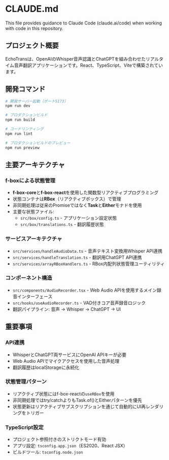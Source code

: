 # CLAUDE.md

This file provides guidance to Claude Code (claude.ai/code) when working with code in this repository.

## プロジェクト概要

EchoTransは、OpenAIのWhisper音声認識とChatGPTを組み合わせたリアルタイム音声翻訳アプリケーションです。React、TypeScript、Viteで構築されています。

## 開発コマンド

```bash
# 開発サーバー起動（ポート5173）
npm run dev

# プロダクションビルド
npm run build

# コードリンティング
npm run lint

# プロダクションビルドのプレビュー
npm run preview
```

## 主要アーキテクチャ

### f-boxによる状態管理
- **f-box-core**と**f-box-react**を使用した関数型リアクティブプログラミング
- 状態コンテナは**RBox**（リアクティブボックス）で管理
- 非同期処理は従来のPromiseではなく**Task**と**Either**モナドを使用
- 主要な状態ファイル:
  - `src/box/config.ts` - アプリケーション設定状態
  - `src/box/translations.ts` - 翻訳履歴状態

### サービスアーキテクチャ
- `src/services/handleAudioData.ts` - 音声テキスト変換用Whisper API連携
- `src/services/handleTranslation.ts` - 翻訳用ChatGPT API連携
- `src/services/arrayRBoxHandlers.ts` - RBox内配列状態管理ユーティリティ

### コンポーネント構造
- `src/components/AudioRecorder.tsx` - Web Audio APIを使用するメイン録音インターフェース
- `src/hooks/useAudioRecorder.ts` - VAD付きコア音声録音ロジック
- 翻訳パイプライン: 音声 → Whisper → ChatGPT → UI

## 重要事項

### API連携
- WhisperとChatGPT両サービスにOpenAI APIキーが必要
- Web Audio APIでマイクアクセスを使用した音声処理
- 翻訳履歴はlocalStorageに永続化

### 状態管理パターン
- リアクティブ状態にはf-box-reactの`useRBox`を使用
- 非同期処理ではtry/catchよりもTask.of()とEitherパターンを優先
- 状態更新はリアクティブサブスクリプションを通じて自動的にUI再レンダリングをトリガー

### TypeScript設定
- プロジェクト参照付きのストリクトモード有効
- アプリ設定: `tsconfig.app.json`（ES2020、React JSX）
- ビルドツール: `tsconfig.node.json`